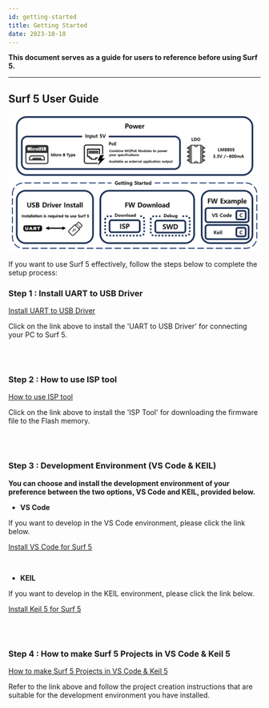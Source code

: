 ```yaml
---
id: getting-started
title: Getting Started
date: 2023-10-18
---
```


**This document serves as a guide for users to reference before using Surf 5.**

-----

## Surf 5 User Guide

<img src="/img/osh/surf5/surf5-gettingstarted.png" />

If you want to use Surf 5 effectively, follow the steps below to complete the setup process:


### Step 1 : Install UART to USB Driver 
[Install UART to USB Driver](install-usb-driver.md)

Click on the link above to install the 'UART to USB Driver' for connecting your PC to Surf 5.

<br />
<br />

### Step 2 : How to use ISP tool
[How to use ISP tool](getting-started/flashing-surf5)

Click on the link above to install the 'ISP Tool' for downloading the firmware file to the Flash memory.


<br />
<br />

### Step 3 : Development Environment (VS Code & KEIL)


**You can choose and install the development environment of your preference between the two options, VS Code and KEIL, provided below.**

- **VS Code**

If you want to develop in the VS Code environment, please click the link below.

[Install VS Code for Surf 5](install-vscode-guide.md)

<br />

- **KEIL**

If you want to develop in the KEIL environment, please click the link below.

[Install Keil 5 for Surf 5](install-keil-guide.md)


<br />
<br />

### Step 4 : How to make Surf 5 Projects in VS Code & Keil 5
[How to make Surf 5 Projects in VS Code & Keil 5](fw-examples.md)

Refer to the link above and follow the project creation instructions that are suitable for the development environment you have installed.


<br />
<br />

<!-- ### Debug : SWD for debugging
[SWD for debugging](debugger-surf5.md) -->










